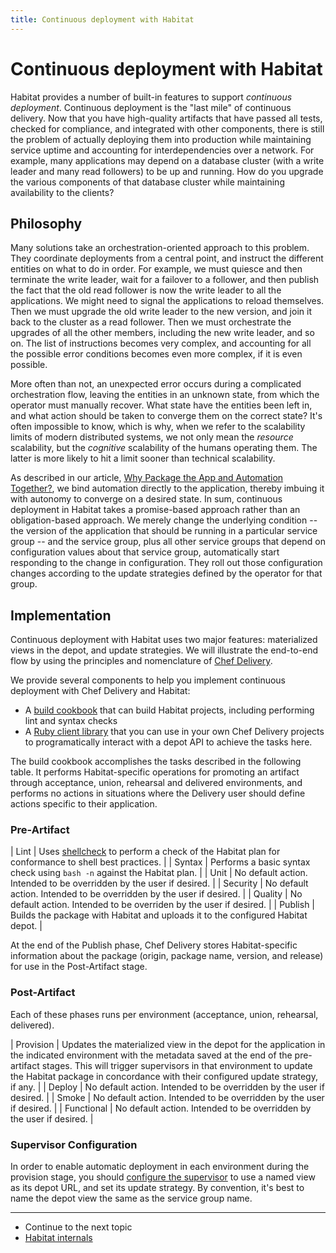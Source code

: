 ```yaml
---
title: Continuous deployment with Habitat
---
```


# Continuous deployment with Habitat

Habitat provides a number of built-in features to support _continuous deployment_. Continuous deployment is the "last mile" of continuous delivery. Now that you have high-quality artifacts that have passed all tests, checked for compliance, and integrated with other components, there is still the problem of actually deploying them into production while maintaining service uptime and accounting for interdependencies over a network. For example, many applications may depend on a database cluster (with a write leader and many read followers) to be up and running. How do you upgrade the various components of that database cluster while maintaining availability to the clients?

## Philosophy

Many solutions take an orchestration-oriented approach to this problem. They coordinate deployments from a central point, and instruct the different entities on what to do in order. For example, we must quiesce and then terminate the write leader, wait for a failover to a follower, and then publish the fact that the old read follower is now the write leader to all the applications. We might need to signal the applications to reload themselves. Then we must upgrade the old write leader to the new version, and join it back to the cluster as a read follower. Then we must orchestrate the upgrades of all the other members, including the new write leader, and so on. The list of instructions becomes very complex, and accounting for all the possible error conditions becomes even more complex, if it is even possible.

More often than not, an unexpected error occurs during a complicated orchestration flow, leaving the entities in an unknown state, from which the operator must manually recover. What state have the entities been left in, and what action should be taken to converge them on the correct state? It's often impossible to know, which is why, when we refer to the scalability limits of modern distributed systems, we not only mean the _resource_ scalability, but the _cognitive_ scalability of the humans operating them. The latter is more likely to hit a limit sooner than technical scalability.

As described in our article, [Why Package the App and Automation Together?](/about/why-package-automation-with-app/), we bind automation directly to the application, thereby imbuing it with autonomy to converge on a desired state. In sum, continuous deployment in Habitat takes a promise-based approach rather than an obligation-based approach. We merely change the underlying condition -- the version of the application that should be running in a particular service group -- and the service group, plus all other service groups that depend on configuration values about that service group, automatically start responding to the change in configuration. They roll out those configuration changes according to the update strategies defined by the operator for that group.

## Implementation

Continuous deployment with Habitat uses two major features: materialized views in the depot, and update strategies. We will illustrate the end-to-end flow by using the principles and nomenclature of [Chef Delivery](https://www.chef.io/delivery/).

We provide several components to help you implement continuous deployment with Chef Delivery and Habitat:

* A [build cookbook](https://github.com/chef-cookbooks/habitat-build) that can build Habitat projects, including performing lint and syntax checks
* A [Ruby client library](https://rubygems.org/habitat-client) that you can use in your own Chef Delivery projects to programatically interact with a depot API to achieve the tasks here.

The build cookbook accomplishes the tasks described in the following table. It performs Habitat-specific operations for promoting an artifact through acceptance, union, rehearsal and delivered environments, and performs no actions in situations where the Delivery user should define actions specific to their application.

### Pre-Artifact

| Lint | Uses [shellcheck](https://www.shellcheck.net/) to perform a check of the Habitat plan for conformance to shell best practices. |
| Syntax | Performs a basic syntax check using `bash -n` against the Habitat plan. |
| Unit | No default action. Intended to be overridden by the user if desired. |
| Security | No default action. Intended to be overridden by the user if desired. |
| Quality | No default action. Intended to be overriden by the user if desired. |
| Publish | Builds the package with Habitat and uploads it to the configured Habitat depot. |

At the end of the Publish phase, Chef Delivery stores Habitat-specific information about the package (origin, package name, version, and release) for use in the Post-Artifact stage.

### Post-Artifact

Each of these phases runs per environment (acceptance, union, rehearsal, delivered).

| Provision | Updates the materialized view in the depot for the application in the indicated environment with the metadata saved at the end of the pre-artifact stages. This will trigger supervisors in that environment to update the Habitat package in concordance with their configured update strategy, if any. |
| Deploy | No default action. Intended to be overridden by the user if desired. |
| Smoke | No default action. Intended to be overridden by the user if desired. |
| Functional | No default action. Intended to be overridden by the user if desired. |

### Supervisor Configuration

In order to enable automatic deployment in each environment during the provision stage, you should [configure the supervisor](/docs/run-packages-update-strategy/) to use a named view as its depot URL, and set its update strategy. By convention, it's best to name the depot view the same as the service group name.

<hr>
<ul class="main-content--link-nav">
  <li>Continue to the next topic</li>
  <li><a href="/docs/internals-overview">Habitat internals</a></li>
</ul>

